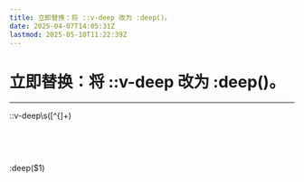 ```yaml
---
title: 立即替换：将 ::v-deep 改为 :deep()。
date: 2025-04-07T14:05:31Z
lastmod: 2025-05-10T11:22:39Z
---
```


# 立即替换：将 ::v-deep 改为 :deep()。

---

::v-deep\s([^{]+)

‍

‍

:deep($1)
